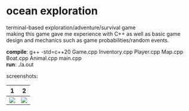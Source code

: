 # ocean exploration

terminal-based exploration/adventure/survival game  
making this game gave me experience with C++ as well as basic game design and mechanics such as game probabilities/random events.

**compile**: g++ -std=c++20 Game.cpp Inventory.cpp Player.cpp Map.cpp Boat.cpp Animal.cpp main.cpp    
**run**: ./a.out

screenshots:  

1                          | 2                             
:-------------------------:|:-------------------------:
![](https://user-images.githubusercontent.com/48075045/159587003-782bfadb-a5ca-42bd-a4bd-f566e9ef387d.png)  |  ![](https://user-images.githubusercontent.com/48075045/159587020-80008611-f6d6-4abe-a2c7-ca1eb2cb6735.png)
